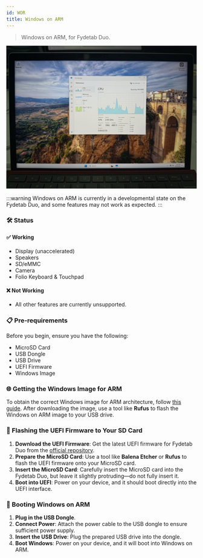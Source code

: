 ```yaml
---
id: WOR
title: Windows on ARM
---
```



> Windows on ARM, for Fydetab Duo.

<img src="/img/Windows_Fydetab.jpeg" width="700" alt="Example Image" />

:::warning
Windows on ARM is currently in a developmental state on the Fydetab Duo, and some features may not work as expected.
:::

### 🛠️ Status

#### ✅ Working
- Display (unaccelerated)
- Speakers
- SD/eMMC
- Camera
- Folio Keyboard & Touchpad

#### ❌ Not Working
- All other features are currently unsupported.

### 📋 Pre-requirements
Before you begin, ensure you have the following:
- MicroSD Card
- USB Dongle
- USB Drive
- UEFI Firmware
- Windows Image

### 🌐 Getting the Windows Image for ARM
To obtain the correct Windows image for ARM architecture, follow [this guide](https://worproject.com/guides/getting-windows-images). After downloading the image, use a tool like **Rufus** to flash the Windows on ARM image to your USB drive.

### 💾 Flashing the UEFI Firmware to Your SD Card
1. **Download the UEFI Firmware**: Get the latest UEFI firmware for Fydetab Duo from the [official repository](https://github.com/edk2-porting/edk2-rk3588/releases).
2. **Prepare the MicroSD Card**: Use a tool like **Balena Etcher** or **Rufus** to flash the UEFI firmware onto your MicroSD card.
3. **Insert the MicroSD Card**: Carefully insert the MicroSD card into the Fydetab Duo, but leave it slightly protruding—do not fully insert it.
4. **Boot into UEFI**: Power on your device, and it should boot directly into the UEFI interface.

### 🚀 Booting Windows on ARM
1. **Plug in the USB Dongle**.
2. **Connect Power**: Attach the power cable to the USB dongle to ensure sufficient power supply.
3. **Insert the USB Drive**: Plug the prepared USB drive into the dongle.
4. **Boot Windows**: Power on your device, and it will boot into Windows on ARM.
